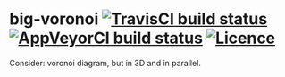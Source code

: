 # big-voronoi [![TravisCI build status](https://img.shields.io/travis/nabijaczleweli/big-voronoi.svg)](https://travis-ci.org/nabijaczleweli/big-voronoi) [![AppVeyorCI build status](https://ci.appveyor.com/api/projects/status/igpd9vfy8l4ue51s/branch/master?svg=true)](https://ci.appveyor.com/project/nabijaczleweli/big-voronoi/branch/master) [![Licence](https://img.shields.io/badge/license-MIT-blue.svg?style=flat)](LICENSE)
Consider: voronoi diagram, but in 3D and in parallel.
